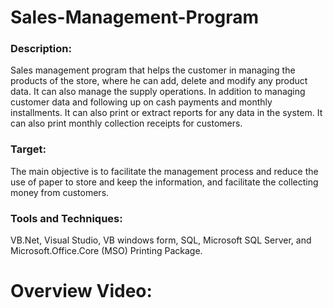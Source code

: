 # Sales-Management-Program
<h3>Description:</h3> Sales management program that helps the customer in managing the products of the store, where he can add, delete and modify any product data. It can also manage the supply operations. In addition to managing customer data and following up on cash payments and monthly installments. It can also print or extract reports for any data in the system. It can also print monthly collection receipts for customers.
<h3>Target:</h3> The main objective is to facilitate the management process and reduce the use of paper to store and keep the information, and facilitate the collecting money from customers.
<h3>Tools and Techniques:</h3> VB.Net, Visual Studio, VB windows form, SQL, Microsoft SQL Server, and Microsoft.Office.Core (MSO) Printing Package.

# Overview Video:


